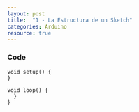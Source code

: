 ```yaml
---
layout: post
title:  "1 - La Estructura de un Sketch"
categories: Arduino
resource: true
---
```


### Code

```
void setup() {
}

void loop() {
  }
}
```
